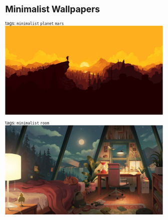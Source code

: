 # Minimalist Wallpapers

tags: ```minimalist``` ```planet``` ```mars```
![Mars](./mars.jpg)

tags: ```minimalist``` ```room```
![Room](./room.jpg)
